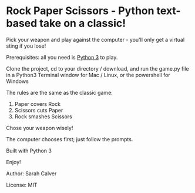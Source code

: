 # Rock Paper Scissors - Python text-based take on a classic!

Pick your weapon and play against the computer - you'll only get a virtual sting if you lose!

Prerequisites: all you need is [Python 3](https://www.python.org/) to play.

Clone the project, cd to your directory / download, and run the game.py file in a Python3 Terminal window for Mac / Linux, or the powershell for Windows

The rules are the same as the classic game:
1. Paper covers Rock
2. Scissors cuts Paper
3. Rock smashes Scissors

Chose your weapon wisely!

The computer chooses first; just follow the prompts.

Built with Python 3

Enjoy!

Author: 
Sarah Calver

License:
MIT